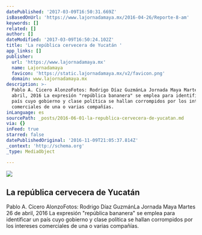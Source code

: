 ```yaml
---
datePublished: '2017-03-09T16:50:31.669Z'
isBasedOnUrl: 'https://www.lajornadamaya.mx/2016-04-26/Reporte-8-am'
keywords: []
related: []
author: []
dateModified: '2017-03-09T16:50:24.102Z'
title: 'La república cervecera de Yucatán '
app_links: []
publisher:
  url: 'https://www.lajornadamaya.mx'
  name: Lajornadamaya
  favicon: 'https://static.lajornadamaya.mx/v2/favicon.png'
  domain: www.lajornadamaya.mx
description: >-
  Pablo A. Cicero AlonzoFotos: Rodrigo Díaz GuzmánLa Jornada Maya Martes 26 de
  abril, 2016 La expresión "república bananera" se emplea para identificar un
  país cuyo gobierno y clase política se hallan corrompidos por los intereses
  comerciales de una o varias compañías.
inLanguage: es
sourcePath: _posts/2016-06-01-la-republica-cervecera-de-yucatan.md
via: {}
inFeed: true
starred: false
datePublishedOriginal: '2016-11-09T21:05:37.814Z'
_context: 'http://schema.org'
_type: MediaObject

---
```

<article style=""><img src="https://s3-us-west-2.amazonaws.com/the-grid-img/p/fb6e7e1ef8fd54db477a9ef19a0b8ce646b51cf7.jpg" /><h1>La república cervecera de Yucatán </h1><p>Pablo A. Cicero AlonzoFotos: Rodrigo Díaz GuzmánLa Jornada Maya Martes 26 de abril, 2016 La expresión "república bananera" se emplea para identificar un país cuyo gobierno y clase política se hallan corrompidos por los intereses comerciales de una o varias compañías.</p></article>